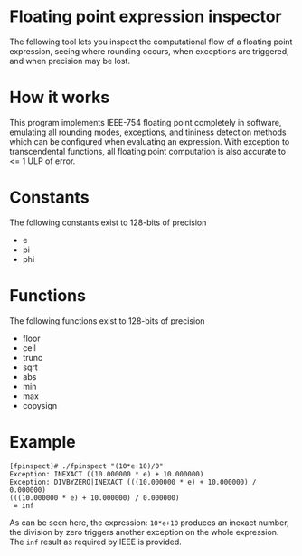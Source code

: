 # Floating point expression inspector

The following tool lets you inspect the computational flow of a floating point
expression, seeing where rounding occurs, when exceptions are triggered, and
when precision may be lost.

# How it works
This program implements IEEE-754 floating point completely in software, emulating
all rounding modes, exceptions, and tininess detection methods which can be
configured when evaluating an expression. With exception to transcendental
functions, all floating point computation is also accurate to <= 1 ULP of error.

# Constants
The following constants exist to 128-bits of precision
  * e
  * pi
  * phi

# Functions
The following functions exist to 128-bits of precision
  * floor
  * ceil
  * trunc
  * sqrt
  * abs
  * min
  * max
  * copysign

# Example
```
[fpinspect]# ./fpinspect "(10*e+10)/0"
Exception: INEXACT ((10.000000 * e) + 10.000000)
Exception: DIVBYZERO|INEXACT (((10.000000 * e) + 10.000000) / 0.000000)
(((10.000000 * e) + 10.000000) / 0.000000)
 = inf
```
As can be seen here, the expression: `10*e+10` produces an inexact number,
the division by zero triggers another exception on the whole expression. The
`inf` result as required by IEEE is provided.
